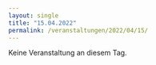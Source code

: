 ```yaml
---
layout: single
title: "15.04.2022"
permalink: /veranstaltungen/2022/04/15/
---
```


Keine Veranstaltung an diesem Tag.
